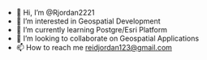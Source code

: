 - 👋 Hi, I’m @Rjordan2221
- 👀 I’m interested in Geospatial Development
- 🌱 I’m currently learning Postgre/Esri Platform
- 💞️ I’m looking to collaborate on Geospatial Applications
- 📫 How to reach me reidjordan123@gmail.com

<!---
Rjordan2221/Rjordan2221 is a ✨ special ✨ repository because its `README.md` (this file) appears on your GitHub profile.
You can click the Preview link to take a look at your changes.
--->
